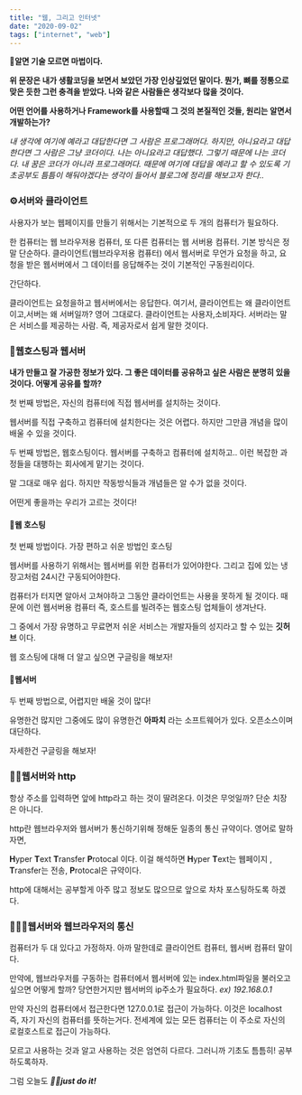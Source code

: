 ```yaml
---
title: "웹, 그리고 인터넷"
date: "2020-09-02"
tags: ["internet", "web"]
---
```


**🎩알면 기술 모르면 마법이다.**

**위 문장은 내가 생활코딩을 보면서 보았던 가장 인상깊었던 말이다. 뭔가, 뼈를 정통으로 맞은 듯한 그런 충격을 받았다. 나와 같은 사람들은 생각보다 많을 것이다.**

**어떤 언어를 사용하거나 Framework를 사용할때 그 것의 본질적인 것들, 원리는 알면서 개발하는가?**

_내 생각에 여기에 예라고 대답한다면 그 사람은 프로그래머다. 하지만, 아니요라고 대답한다면 그 사람은 그냥 코더이다. 나는 아니요라고 대답했다. 그렇기 때문에 나는 코더다. 내 꿈은 코더가 아니라 프로그래머다. 때문에 여기에 대답을 예라고 할 수 있도록 기초공부도 틈틈이 해둬야겠다는 생각이 들어서 블로그에 정리를 해보고자 한다.._

### ⚙️서버와 클라이언트

사용자가 보는 웹페이지를 만들기 위해서는 기본적으로 두 개의 컴퓨터가 필요하다.

한 컴퓨터는 웹 브라우저용 컴퓨터, 또 다른 컴퓨터는 웹 서버용 컴퓨터. 기본 방식은 정말 단순하다. 클라이언트(웹브라우저용 컴퓨터) 에서 웹서버로 무언가 요청을 하고, 요청을 받은 웹서버에서 그 데이터를 응답해주는 것이 기본적인 구동원리이다.

간단하다.

클라이언트는 요청을하고 웹서버에서는 응답한다. 여기서, 클라이언트는 왜 클라이언트이고,서버는 왜 서버일까? 영어 그대로다. 클라이언트는 사용자,소비자다. 서버라는 말은 서비스를 제공하는 사람. 즉, 제공자로서 쉽게 말한 것이다.

### 📡웹호스팅과 웹서버

**내가 만들고 잘 가공한 정보가 있다. 그 좋은 데이터를 공유하고 싶은 사람은 분명히 있을 것이다. 어떻게 공유를 할까?**

첫 번째 방법은, 자신의 컴퓨터에 직접 웹서버를 설치하는 것이다.

웹서버를 직접 구축하고 컴퓨터에 설치한다는 것은 어렵다. 하지만 그만큼 개념을 많이 배울 수 있을 것이다.

두 번째 방법은, 웹호스팅이다. 웹서버를 구축하고 컴퓨터에 설치하고.. 이런 복잡한 과정들을 대행하는 회사에게 맡기는 것이다.

말 그대로 매우 쉽다. 하지만 작동방식들과 개념들은 알 수가 없을 것이다.

어떤게 좋을까는 우리가 고르는 것이다!

#### 📡웹 호스팅

첫 번째 방법이다. 가장 편하고 쉬운 방법인 호스팅

웹서버를 사용하기 위해서는 웹서버를 위한 컴퓨터가 있어야한다. 그리고 집에 있는 냉장고처럼 24시간 구동되어야한다.

컴퓨터가 터지면 알아서 고쳐야하고 그동안 클라이언트는 사용을 못하게 될 것이다. 때문에 이런 웹서버용 컴퓨터 즉, 호스트를 빌려주는 웹호스팅 업체들이 생겨난다.

그 중에서 가장 유명하고 무료면저 쉬운 서비스는 개발자들의 성지라고 할 수 있는 **깃허브** 이다.

웹 호스팅에 대해 더 알고 싶으면 구글링을 해보자!

#### 📲웹서버

두 번째 방법으로, 어렵지만 배울 것이 많다!

유명한건 많지만 그중에도 많이 유명한건 **아파치** 라는 소프트웨어가 있다. 오픈소스이며 대단하다.

자세한건 구글링을 해보자!

### 🤙🏻웹서버와 http

항상 주소를 입력하면 앞에 http라고 하는 것이 딸려온다. 이것은 무엇일까? 단순 치장은 아니다.

http란 웹브라우저와 웹서버가 통신하기위해 정해둔 일종의 통신 규약이다. 영어로 말하자면,

**H**yper **T**ext **T**ransfer **P**rotocal 이다.
이걸 해석하면 **H**yper **T**ext는 웹페이지 , **T**ransfer는 전송, **P**rotocal은 규약이다.

http에 대해서는 공부할게 아주 많고 정보도 많으므로 앞으로 차차 포스팅하도록 하겠다.

### 👨🏻‍💻웹서버와 웹브라우저의 통신

컴퓨터가 두 대 있다고 가정하자. 아까 말한데로 클라이언트 컴퓨터, 웹서버 컴퓨터 말이다.

만약에, 웹브라우저를 구동하는 컴퓨터에서 웹서버에 있는 index.html파일을 불러오고 싶으면 어떻게 할까? 당연한거지만 웹서버의 ip주소가 필요하다. _ex) 192.168.0.1_

만약 자신의 컴퓨터에서 접근한다면 127.0.0.1로 접근이 가능하다. 이것은 localhost 즉, 자기 자신의 컴퓨터를 뜻하는거다. 전세계에 있는 모든 컴퓨터는 이 주소로 자신의 로컬호스트로 접근이 가능하다.

모르고 사용하는 것과 알고 사용하는 것은 엄연히 다르다. 그러니까 기초도 틈틈히! 공부하도록하자.

그럼 오늘도
**_👍🏻just do it!_**
